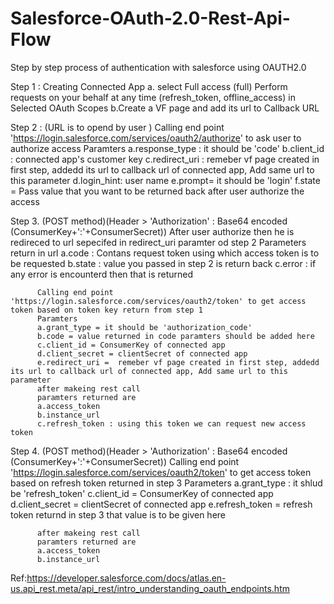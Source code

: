 # Salesforce-OAuth-2.0-Rest-Api-Flow
Step by step process of authentication with salesforce using OAUTH2.0 


Step 1 : Creating Connected App
     a. select
        Full access (full)
        Perform requests on your behalf at any time (refresh_token, offline_access)
        in Selected OAuth Scopes 
     b.Create a VF page and add its url to Callback URL
     
Step 2 : (URL is to opend by user ) 
        Calling end point 'https://login.salesforce.com/services/oauth2/authorize' to ask user to authorize access 
         Paramters
         a.response_type : it should be 'code'
         b.client_id : connected app's customer key
         c.redirect_uri : remeber vf page created in first step, addedd its url to callback url of connected app, Add same url to this parameter
         d.login_hint: user name 
         e.prompt= it should be 'login'
         f.state = Pass value that you want to be returned back after user authorize the access
         
 Step 3.  (POST method)(Header > 'Authorization' : Base64 encoded (ConsumerKey+':'+ConsumerSecret))
          After user authorize then he is redireced to url sepecifed in redirect_uri paramter od step 2
          Parameters return in url
          a.code : Contans request token using which access token is to be requested
          b.state : value you passed in step 2 is return back
          c.error : if any error is encounterd then that is returned
          
          Calling end point 'https://login.salesforce.com/services/oauth2/token' to get access token based on token key return from step 1
          Paramters
          a.grant_type = it should be 'authorization_code'
          b.code = value returned in code paramters should be added here
          c.client_id = ConsumerKey of connected app
          d.client_secret = clientSecret of connected app
          e.redirect_uri =  remeber vf page created in first step, addedd its url to callback url of connected app, Add same url to this parameter
          after makeing rest call
          paramters returned are
          a.access_token 
          b.instance_url
          c.refresh_token : using this token we can request new access token
          
Step 4.  (POST method)(Header > 'Authorization' : Base64 encoded (ConsumerKey+':'+ConsumerSecret))
          Calling end point 'https://login.salesforce.com/services/oauth2/token' to get access token based on refresh token returned in step 3
          Parameters
          a.grant_type : it shlud be 'refresh_token'
          c.client_id = ConsumerKey of connected app
          d.client_secret = clientSecret of connected app
          e.refresh_token = refresh token returnd in step 3 that value is to be given here
          
          after makeing rest call
          paramters returned are
          a.access_token 
          b.instance_url
          
Ref:https://developer.salesforce.com/docs/atlas.en-us.api_rest.meta/api_rest/intro_understanding_oauth_endpoints.htm
